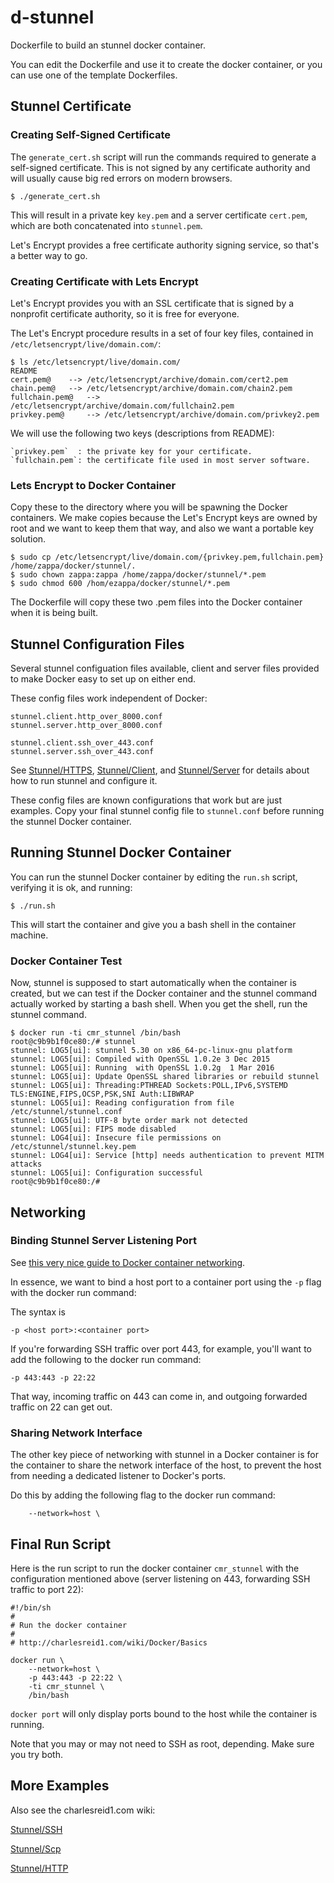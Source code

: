 # d-stunnel

Dockerfile to build an stunnel docker container.

You can edit the Dockerfile and use it to create the docker container,
or you can use one of the template Dockerfiles.

## Stunnel Certificate

### Creating Self-Signed Certificate

The `generate_cert.sh` script will run the commands required to generate a self-signed certificate.
This is not signed by any certificate authority and will usually cause big red errors on modern browsers.

```plain
$ ./generate_cert.sh
```

This will result in a private key `key.pem` and a server certificate `cert.pem`,
which are both concatenated into `stunnel.pem`. 

Let's Encrypt provides a free certificate authority signing service, so that's a better way to go.

### Creating Certificate with Lets Encrypt

Let's Encrypt provides you with an SSL certificate that is signed by 
a nonprofit certificate authority, so it is free for everyone.

The Let's Encrypt procedure results in a set of four key files,
contained in `/etc/letsencrypt/live/domain.com/`:

```plain
$ ls /etc/letsencrypt/live/domain.com/
README
cert.pem@	 --> /etc/letsencrypt/archive/domain.com/cert2.pem
chain.pem@	 --> /etc/letsencrypt/archive/domain.com/chain2.pem
fullchain.pem@	 --> /etc/letsencrypt/archive/domain.com/fullchain2.pem
privkey.pem@	 --> /etc/letsencrypt/archive/domain.com/privkey2.pem
```

We will use the following two keys (descriptions from README): 

```plain
`privkey.pem`  : the private key for your certificate.
`fullchain.pem`: the certificate file used in most server software.
```

### Lets Encrypt to Docker Container

Copy these to the directory where you will be spawning the Docker containers. We make copies because the Let's Encrypt keys are owned by root and we want to keep them that way, and also we want a portable key solution.

```plain
$ sudo cp /etc/letsencrypt/live/domain.com/{privkey.pem,fullchain.pem} /home/zappa/docker/stunnel/.
$ sudo chown zappa:zappa /home/zappa/docker/stunnel/*.pem
$ sudo chmod 600 /hom/ezappa/docker/stunnel/*.pem
```

The Dockerfile will copy these two .pem files into the Docker container when it is being built.



## Stunnel Configuration Files

Several stunnel configuation files available, client and server files provided to make Docker easy to set up on either end.

These config files work independent of Docker:

```
stunnel.client.http_over_8000.conf
stunnel.server.http_over_8000.conf

stunnel.client.ssh_over_443.conf
stunnel.server.ssh_over_443.conf
```

See [Stunnel/HTTPS](https://charlesreid1.com/wiki/Stunnel/HTTPS), 
[Stunnel/Client](https://charlesreid1.com/wiki/Stunnel/Client), and 
[Stunnel/Server](https://charlesreid1.com/wiki/Stunnel/Server) for details about how to run stunnel and configure it.

These config files are known configurations that work but are just examples. 
Copy your final stunnel config file to `stunnel.conf` before running the stunnel Docker container.


## Running Stunnel Docker Container

You can run the stunnel Docker container by editing the `run.sh` script, verifying it is ok, and running:

```plain
$ ./run.sh
```

This will start the container and give you a bash shell in the container machine.

### Docker Container Test

Now, stunnel is supposed to start automatically when the container is created, but we can test if the Docker container and the stunnel command actually worked by starting a bash shell. When you get the shell, run the stunnel command.

```plain
$ docker run -ti cmr_stunnel /bin/bash
root@c9b9b1f0ce80:/# stunnel
stunnel: LOG5[ui]: stunnel 5.30 on x86_64-pc-linux-gnu platform
stunnel: LOG5[ui]: Compiled with OpenSSL 1.0.2e 3 Dec 2015
stunnel: LOG5[ui]: Running  with OpenSSL 1.0.2g  1 Mar 2016
stunnel: LOG5[ui]: Update OpenSSL shared libraries or rebuild stunnel
stunnel: LOG5[ui]: Threading:PTHREAD Sockets:POLL,IPv6,SYSTEMD TLS:ENGINE,FIPS,OCSP,PSK,SNI Auth:LIBWRAP
stunnel: LOG5[ui]: Reading configuration from file /etc/stunnel/stunnel.conf
stunnel: LOG5[ui]: UTF-8 byte order mark not detected
stunnel: LOG5[ui]: FIPS mode disabled
stunnel: LOG4[ui]: Insecure file permissions on /etc/stunnel/stunnel.key.pem
stunnel: LOG4[ui]: Service [http] needs authentication to prevent MITM attacks
stunnel: LOG5[ui]: Configuration successful
root@c9b9b1f0ce80:/#
```

## Networking

### Binding Stunnel Server Listening Port 

See [this very nice guide to Docker container networking](https://www.ctl.io/developers/blog/post/docker-networking-rules/).

In essence, we want to bind a host port to a container port using the `-p` flag with the docker run command:

The syntax is

```plain
-p <host port>:<container port>
```

If you're forwarding SSH traffic over port 443, for example, you'll want to add the following to the docker run command:

```plain
-p 443:443 -p 22:22
```

That way, incoming traffic on 443 can come in, and outgoing forwarded traffic on 22 can get out.


### Sharing Network Interface

The other key piece of networking with stunnel in a Docker container is for the container to share the network interface of the host,
to prevent the host from needing a dedicated listener to Docker's ports. 

Do this by adding the following flag to the docker run command:

```plain
	--network=host \
```


## Final Run Script

Here is the run script to run the docker container `cmr_stunnel` with the configuration mentioned above (server listening on 443, forwarding SSH traffic to port 22):

```
#!/bin/sh
#
# Run the docker container
#
# http://charlesreid1.com/wiki/Docker/Basics

docker run \
	--network=host \
	-p 443:443 -p 22:22 \
	-ti cmr_stunnel \
	/bin/bash
```

`docker port` will only display ports bound to the host while the container is running.

Note that you may or may not need to SSH as root, depending. Make sure you try both.



## More Examples

Also see the charlesreid1.com wiki:

[Stunnel/SSH](https://charlesreid1.com/wiki/Stunnel/SSH)

[Stunnel/Scp](https://charlesreid1.com/wiki/Stunnel/Scp)

[Stunnel/HTTP](https://charlesreid1.com/wiki/Stunnel/HTTP)




